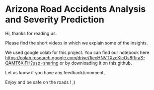 # Arizona Road Accidents Analysis and Severity Prediction
 
 Hi, thanks for reading us. 
 
 Please find the short videos in which we explain some of the insights. 
 
We used google colab for this project. You can find our notebook here https://colab.research.google.com/drive/1iecHNVTXzcKlcOs8ffjraS-QAMT6XiFH?usp=sharing or by downloading it on this github.

Let us know if you have any feedback/comment, 



Enjoy and be safe on the roads ! ;) 
